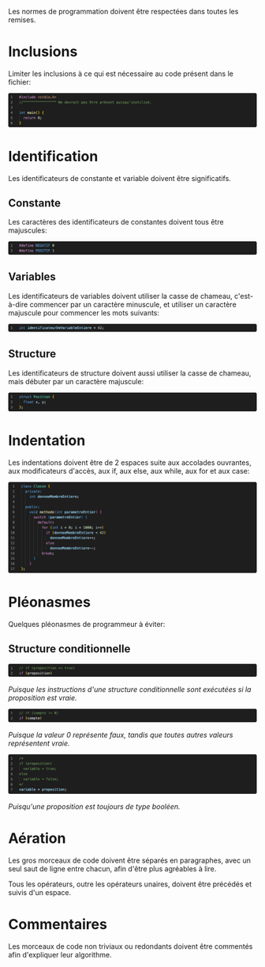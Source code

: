 Les normes de programmation doivent être respectées dans toutes les remises.

# Inclusions

Limiter les inclusions à ce qui est nécessaire au code présent dans le fichier:

![Inclusion](Images/IncludeNorm.png)

# Identification

Les identificateurs de constante et variable doivent être significatifs.

## Constante

Les caractères des identificateurs de constantes doivent tous être majuscules:

![Definition](Images/DefineNorm.png)

## Variables

Les identificateurs de variables doivent utiliser la casse de chameau, c'est-à-dire commencer par un caractère minuscule, et utiliser un caractère majuscule pour commencer les mots suivants:

![Identificateur](Images/IdentificatorNorm.png)

## Structure

Les identificateurs de structure doivent aussi utiliser la casse de chameau, mais débuter par un caractère majuscule:

![Structure](Images/StructNorm.png)

# Indentation

Les indentations doivent être de 2 espaces suite aux accolades ouvrantes, aux modificateurs d'accès, aux if, aux else, aux while, aux for et aux case:

![Indentation](Images/ClassNorm.png)

# Pléonasmes

Quelques pléonasmes de programmeur à éviter:

## Structure conditionnelle

![Pléonasme](Images/Pleonasme1.png)

*Puisque les instructions d'une structure conditionnelle sont exécutées si la proposition est vraie.*

![Pléonasme](Images/Pleonasme2.png)


*Puisque la valeur 0 représente faux, tandis que toutes autres valeurs représentent vraie.*

![Pléonasme](Images/Pleonasme3.png)


*Puisqu'une proposition est toujours de type booléen.*

# Aération

Les gros morceaux de code doivent être séparés en paragraphes, avec un seul saut de ligne entre chacun, afin d'être plus agréables à lire.

Tous les opérateurs, outre les opérateurs unaires, doivent être précédés et suivis d'un espace.

# Commentaires

Les morceaux de code non triviaux ou redondants doivent être commentés afin d'expliquer leur algorithme.
